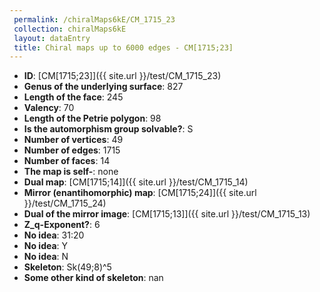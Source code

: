 ```yaml
--- 
 permalink: /chiralMaps6kE/CM_1715_23 
 collection: chiralMaps6kE
 layout: dataEntry
 title: Chiral maps up to 6000 edges - CM[1715;23]
---
```


- **ID**: [CM[1715;23]]({{ site.url }}/test/CM_1715_23)
- **Genus of the underlying surface**: 827
- **Length of the face**: 245
- **Valency**: 70
- **Length of the Petrie polygon**: 98
- **Is the automorphism group solvable?**: S
- **Number of vertices**: 49
- **Number of edges**: 1715
- **Number of faces**: 14
- **The map is self-**: none
- **Dual map**: [CM[1715;14]]({{ site.url }}/test/CM_1715_14)
- **Mirror (enantihomorphic) map**: [CM[1715;24]]({{ site.url }}/test/CM_1715_24)
- **Dual of the mirror image**: [CM[1715;13]]({{ site.url }}/test/CM_1715_13)
- **Z_q-Exponent?**: 6
- **No idea**:  31:20
- **No idea**: Y
- **No idea**: N
- **Skeleton**: Sk(49;8)^5
- **Some other kind of skeleton**: nan

